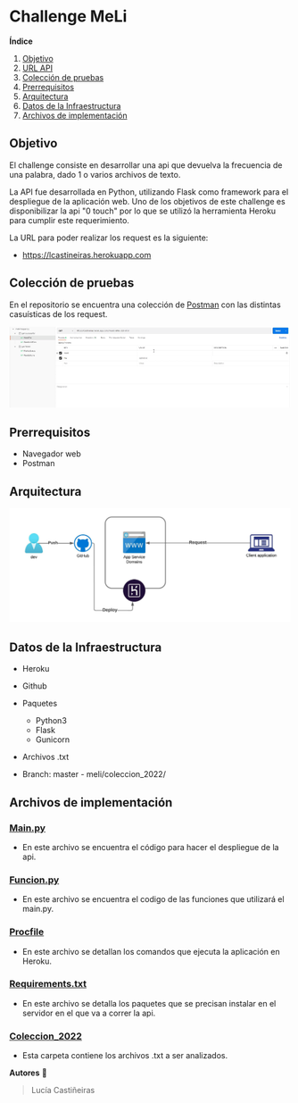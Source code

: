 #  Challenge MeLi 

**Índice**

1. [Objetivo](#id1)
2. [URL API](#id2)
3. [Colección de pruebas](#id3)
4. [Prerrequisitos](#id4)
5. [Arquitectura](#id5)
6. [Datos de la Infraestructura ](#id6)
7. [Archivos de implementación](#id7)



## Objetivo <a name="id1"></a>
El challenge consiste en desarrollar una api que devuelva la frecuencia de una palabra, dado 1 o varios archivos de texto.

La API fue desarrollada en Python, utilizando Flask como framework para el despliegue de la aplicación web.
Uno de los objetivos de este challenge es disponibilizar la api "0 touch" por lo que se utilizó la herramienta Heroku para cumplir este requerimiento.

La URL para poder realizar los request es la siguiente: <a name="id2"></a>
  * https://lcastineiras.herokuapp.com

## Colección de pruebas <a name="id3"></a>
  
En el repositorio se encuentra una colección de [Postman](https://github.com/lcastineiras/meli/blob/9ceccb7cf7ca74c91bcaac04c3c08e09d8d1360c/Docs/meli-frequency.postman_collection.json) con las distintas casuísticas de los request.



<p align="center">
<img src="Docs/Multimedia1.gif" width="900" alt="Funcionamiento de la api" />
</p>


## Prerrequisitos  <a name="id4"></a>

- Navegador web
- Postman


## Arquitectura <a name="id5"></a>

<p align="center">
<img src="Docs/Diagrama.jpeg" width="900" alt="Funcionamiento de la api" />
</p>

## Datos de la Infraestructura <a name="id6"></a>

* Heroku
* Github


* Paquetes
  * Python3
  * Flask
  * Gunicorn

* Archivos .txt
 * Branch: master - meli/coleccion_2022/


## Archivos de implementación <a name="id7"></a>

### [Main.py](https://github.com/lcastineiras/meli/blob/c7ab977c5dee28df011db1eb8e54e3721a31db36/main.py)

 * En este archivo se encuentra el código para hacer el despliegue de la api.
 
### [Funcion.py](https://github.com/lcastineiras/meli/blob/dedd6476baa82d59c2997b1313573b47092eac93/funcion.py)

* En este archivo se encuentra el codigo de las funciones que utilizará el main.py.

### [Procfile](https://github.com/lcastineiras/meli/blob/49cc1c3bda1d59b883b3d4e433a3065e142d0086/Procfile)

* En este archivo se detallan los comandos que ejecuta la aplicación en Heroku.

### [Requirements.txt](https://github.com/lcastineiras/meli/blob/49cc1c3bda1d59b883b3d4e433a3065e142d0086/requirements.txt)

* En este archivo se detalla los paquetes que se precisan instalar en el servidor en el que va a correr la api.

### [Coleccion_2022](https://github.com/lcastineiras/meli/tree/49cc1c3bda1d59b883b3d4e433a3065e142d0086/coleccion_2022)

* Esta carpeta contiene los archivos .txt a ser analizados.


__Autores__ :muscle:

> Lucía Castiñeiras
